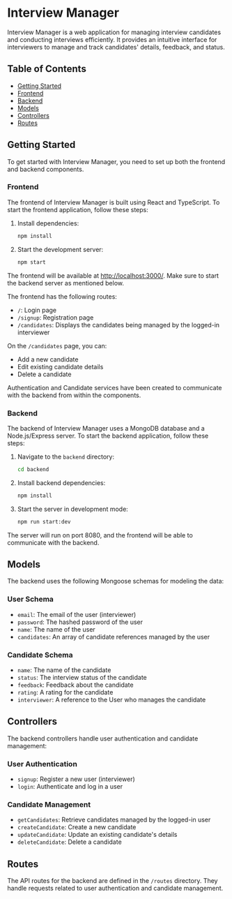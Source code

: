 # Interview Manager

Interview Manager is a web application for managing interview candidates and conducting interviews efficiently. It provides an intuitive interface for interviewers to manage and track candidates' details, feedback, and status.

## Table of Contents
- [Getting Started](#getting-started)
- [Frontend](#frontend)
- [Backend](#backend)
- [Models](#models)
- [Controllers](#controllers)
- [Routes](#routes)

## Getting Started

To get started with Interview Manager, you need to set up both the frontend and backend components.

### Frontend

The frontend of Interview Manager is built using React and TypeScript. To start the frontend application, follow these steps:

1. Install dependencies:

    ```bash
    npm install
    ```

2. Start the development server:

    ```bash
    npm start
    ```

The frontend will be available at [http://localhost:3000/](http://localhost:3000/). Make sure to start the backend server as mentioned below.

The frontend has the following routes:
- `/`: Login page
- `/signup`: Registration page
- `/candidates`: Displays the candidates being managed by the logged-in interviewer

On the `/candidates` page, you can:
- Add a new candidate
- Edit existing candidate details
- Delete a candidate

Authentication and Candidate services have been created to communicate with the backend from within the components.

### Backend

The backend of Interview Manager uses a MongoDB database and a Node.js/Express server. To start the backend application, follow these steps:

1. Navigate to the `backend` directory:

    ```bash
    cd backend
    ```

2. Install backend dependencies:

    ```bash
    npm install
    ```

3. Start the server in development mode:

    ```bash
    npm run start:dev
    ```

The server will run on port 8080, and the frontend will be able to communicate with the backend.

## Models

The backend uses the following Mongoose schemas for modeling the data:

### User Schema
- `email`: The email of the user (interviewer)
- `password`: The hashed password of the user
- `name`: The name of the user
- `candidates`: An array of candidate references managed by the user

### Candidate Schema
- `name`: The name of the candidate
- `status`: The interview status of the candidate
- `feedback`: Feedback about the candidate
- `rating`: A rating for the candidate
- `interviewer`: A reference to the User who manages the candidate

## Controllers

The backend controllers handle user authentication and candidate management:

### User Authentication
- `signup`: Register a new user (interviewer)
- `login`: Authenticate and log in a user

### Candidate Management
- `getCandidates`: Retrieve candidates managed by the logged-in user
- `createCandidate`: Create a new candidate
- `updateCandidate`: Update an existing candidate's details
- `deleteCandidate`: Delete a candidate

## Routes

The API routes for the backend are defined in the `/routes` directory. They handle requests related to user authentication and candidate management.

